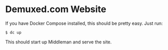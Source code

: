 Demuxed.com Website
=========

If you have Docker Compose installed, this should be pretty easy. Just run:

```
$ dc up
```

This should start up Middleman and serve the site.
